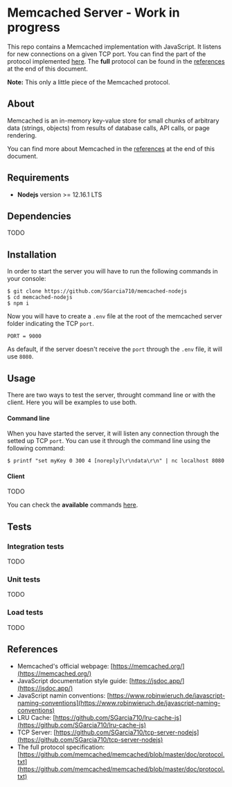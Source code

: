 # Memcached Server - Work in progress

This repo contains a Memcached implementation with JavaScript. It listens for new connections on a given TCP port. You can find the part of the protocol implemented [here](https://github.com/SGarcia710/memcached-nodejs/blob/master/docs/protocol.txt). The **full** protocol can be found in the [references](#references) at the end of this document.

**Note:** This only a little piece of the Memcached protocol.

## About

Memcached is an in-memory key-value store for small chunks of arbitrary data (strings, objects) from results of database calls, API calls, or page rendering.

You can find more about Memcached in the [references](#references) at the end of this document.

## Requirements

- **Nodejs** version >= 12.16.1 LTS

## Dependencies

TODO

## Installation

In order to start the server you will have to run the following commands in your console:

```
$ git clone https://github.com/SGarcia710/memcached-nodejs
$ cd memcached-nodejs
$ npm i
```

Now you will have to create a `.env` file at the root of the memcached server folder indicating the TCP `port`.

```
PORT = 9000
```

As default, if the server doesn't receive the `port` through the `.env` file, it will use `8080`.

## Usage

There are two ways to test the server, throught command line or with the client. Here you will be examples to use both.

#### Command line

When you have started the server, it will listen any connection through the setted up TCP `port`. You can use it through the command line using the following command:

```
$ printf "set myKey 0 300 4 [noreply]\r\ndata\r\n" | nc localhost 8080
```

#### Client

TODO

You can check the **available** commands [here](https://github.com/SGarcia710/memcached-nodejs/blob/master/docs/protocol.txt).

## Tests

### Integration tests

TODO

### Unit tests

TODO

### Load tests

TODO

## References

- Memcached's official webpage: [https://memcached.org/](https://memcached.org/)
- JavaScript documentation style guide: [https://jsdoc.app/](https://jsdoc.app/)
- JavaScript namin conventions: [https://www.robinwieruch.de/javascript-naming-conventions](https://www.robinwieruch.de/javascript-naming-conventions)
- LRU Cache: [https://github.com/SGarcia710/lru-cache-js](https://github.com/SGarcia710/lru-cache-js)
- TCP Server: [https://github.com/SGarcia710/tcp-server-nodejs](https://github.com/SGarcia710/tcp-server-nodejs)
- The full protocol specification: [https://github.com/memcached/memcached/blob/master/doc/protocol.txt](https://github.com/memcached/memcached/blob/master/doc/protocol.txt)
